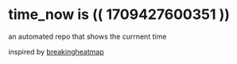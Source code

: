 # time_now is (( 1709427600351 ))

an automated repo that shows the currnent time

inspired by [breakingheatmap](https://github.com/breakingheatmap/breakingheatmap)